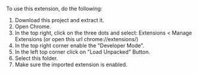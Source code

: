 

To use this extension, do the following:

1. Download this project and extract it.
2. Open Chrome.
3. In the top right, click on the three dots and select: Extensions < Manage Extensions (or open this url chrome://extensions/)
4. In the top right corner enable the "Developer Mode".
5. In the left top corner click on "Load Unpacked" Button.
6. Select this folder.
7. Make sure the imported extension is enabled.


